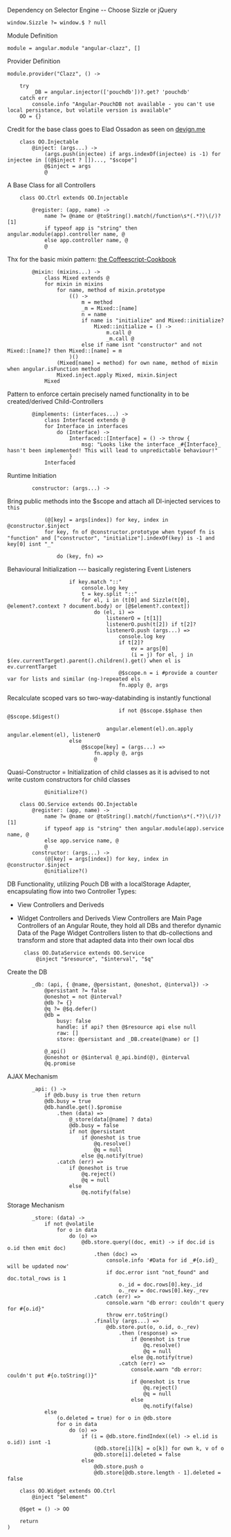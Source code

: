 Dependency on Selector Engine -- Choose Sizzle or jQuery

	window.Sizzle ?= window.$ ? null

Module Definition

	module = angular.module "angular-clazz", []

Provider Definition

	module.provider("Clazz", () ->

		try
			_DB = angular.injector(['pouchdb'])?.get? 'pouchdb'
		catch err
			console.info "Angular-PouchDB not available - you can't use local persistance, but volatile version is available"
		OO = {}

Credit for the base class goes to Elad Ossadon as seen on [devign.me](http://www.devign.me/angular-dot-js-coffeescript-controller-base-class)

		class OO.Injectable
			@inject: (args...) ->
				(args.push(injectee) if args.indexOf(injectee) is -1) for injectee in [(@$inject ? [])..., "$scope"]
				@$inject = args
				@

A Base Class for all Controllers

		class OO.Ctrl extends OO.Injectable

			@register: (app, name) ->
				name ?= @name or @toString().match(/function\s*(.*?)\(/)?[1]
				if typeof app is "string" then angular.module(app).controller name, @
				else app.controller name, @
				@

Thx for the basic mixin pattern: [the Coffeescript-Cookbook](http://coffeescriptcookbook.com/chapters/classes_and_objects/mixins)

			@mixin: (mixins...) ->
				class Mixed extends @
				for mixin in mixins
					for name, method of mixin.prototype
						(() ->
							m = method
							_m = Mixed::[name]
							n = name
							if name is "initialize" and Mixed::initialize?
								Mixed::initialize = () ->
									m.call @
									_m.call @
							else if name isnt "constructor" and not Mixed::[name]? then Mixed::[name] = m
						)()
					(Mixed[name] = method) for own name, method of mixin when angular.isFunction method
					Mixed.inject.apply Mixed, mixin.$inject
				Mixed

Pattern to enforce certain precisely named functionality in to be created/derived Child-Controllers

			@implements: (interfaces...) ->
				class Interfaced extends @
				for Interface in interfaces
					do (Interface) ->
						Interfaced::[Interface] = () -> throw {
							msg: "Looks like the interface _#{Interface}_ hasn't been implemented! This will lead to unpredictable behaviour!"
						}
				Interfaced

Runtime Initiation

			constructor: (args...) ->

Bring public methods into the $scope and attach all DI-injected services to `this`

				(@[key] = args[index]) for key, index in @constructor.$inject
				for key, fn of @constructor.prototype when typeof fn is "function" and ["constructor", "initialize"].indexOf(key) is -1 and key[0] isnt "_"

					do (key, fn) =>

Behavioural Initialization --- basically registering Event Listeners

						if key.match "::"
							console.log key
							t = key.split "::"
							for el, i in (t[0] and Sizzle(t[0], @element?.context ? document.body) or [@$element?.context])
								do (el, i) =>
									listenerO = [t[1]]
									listenerO.push(t[2]) if t[2]?
									listenerO.push (args...) =>
										console.log key
										if t[2]?
											ev = args[0]
											(i = j) for el, j in $(ev.currentTarget).parent().children().get() when el is ev.currentTarget
										@$scope.n = i #provide a counter var for lists and similar (ng-)repeated els
										fn.apply @, args

Recalculate scoped vars so two-way-databinding is instantly functional

										if not @$scope.$$phase then @$scope.$digest()

									angular.element(el).on.apply angular.element(el), listenerO
						else
							@$scope[key] = (args...) =>
								fn.apply @, args
								@

Quasi-Constructor = Initialization of child classes as it is advised to not write custom constructors for child classes

				@initialize?()

		class OO.Service extends OO.Injectable
			@register: (app, name) ->
				name ?= @name or @toString().match(/function\s*(.*?)\(/)?[1]
				if typeof app is "string" then angular.module(app).service name, @
				else app.service name, @
				@		
			constructor: (args...) ->
				(@[key] = args[index]) for key, index in @constructor.$inject
				@initialize?()

DB Functionality, utilizing Pouch DB with a localStorage Adapter, encapsulating flow into two Controller Types:
* View Controllers and Deriveds
* Widget Controllers and Deriveds
View Controllers are Main Page Controllers of an Angular Route, they hold all DBs and therefor dynamic Data of the Page
Widget Controllers listen to that db-collections and transform and store that adapted data into their own local dbs

		class OO.DataService extends OO.Service
			@inject "$resource", "$interval", "$q"

Create the DB

			_db: (api, { @name, @persistant, @oneshot, @interval}) ->
				@persistant ?= false
				@oneshot = not @interval?
				@db ?= {}
				@q ?= @$q.defer()
				@db =
					busy: false
					handle: if api? then @$resource api else null
					raw: []
					store: @persistant and _DB.create(@name) or []
			
				@_api()
				@oneshot or @$interval @_api.bind(@), @interval
				@q.promise

AJAX Mechanism

			_api: () ->
				if @db.busy is true then return
				@db.busy = true
				@db.handle.get().$promise
					.then (data) =>
						@_store(data[@name] ? data)
						@db.busy = false
						if not @persistant
							if @oneshot is true 
								@q.resolve()
								@q = null
							else @q.notify(true)
					.catch (err) =>
						if @oneshot is true 
							@q.reject()
							@q = null
						else 
							@q.notify(false)


Storage Mechanism

			_store: (data) ->
				if not @volatile
					for o in data
						do (o) =>
							@db.store.query((doc, emit) -> if doc.id is o.id then emit doc)
								.then (doc) =>
									console.info '#Data for id _#{o.id}_ will be updated now'
									if doc.error isnt "not_found" and doc.total_rows is 1
										o._id = doc.rows[0].key._id
										o._rev = doc.rows[0].key._rev
								.catch (err) =>
									console.warn "db error: couldn't query for #{o.id}"
									throw err.toString()
								.finally (args...) =>
									@db.store.put(o, o.id, o._rev)
										.then (response) =>
											if @oneshot is true 
												@q.resolve()
												@q = null
											else @q.notify(true)
										.catch (err) =>
											console.warn "db error: couldn't put #{o.toString()}"
											if @oneshot is true 
												@q.reject()
												@q = null
											else 
												@q.notify(false)
				else
					(o.deleted = true) for o in @db.store
					for o in data
						do (o) =>
							if (i = @db.store.findIndex((el) -> el.id is o.id)) isnt -1
								(@db.store[i][k] = o[k]) for own k, v of o
								@db.store[i].deleted = false
							else 
								@db.store.push o
								@db.store[@db.store.length - 1].deleted = false

		class OO.Widget extends OO.Ctrl
			@inject "$element"

		@$get = () -> OO

		return
	)
